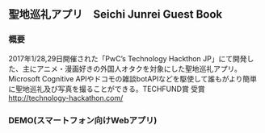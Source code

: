 ## 聖地巡礼アプリ　Seichi Junrei Guest Book

### 概要
2017年1/28,29日開催された「PwC’s Technology Hackthon JP」にて開発した、主にアニメ・漫画好きの外国人オタクを対象にした聖地巡礼アプリ。Microsoft Cognitive APIやドコモの雑談botAPIなどを駆使して誰もがより簡単に聖地巡礼及び写真を撮ることができる。TECHFUND賞 受賞<br>
http://technology-hackathon.com/

### DEMO(スマートフォン向けWebアプリ)<br>
